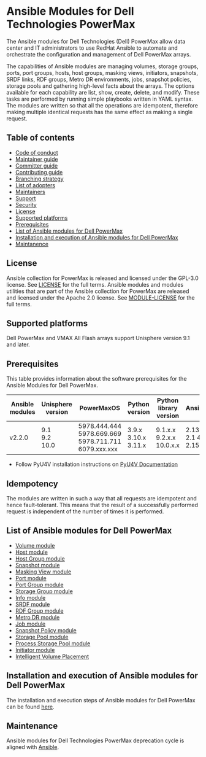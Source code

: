 # Ansible Modules for Dell Technologies PowerMax

The Ansible modules for Dell Technologies (Dell) PowerMax allow data center and IT administrators to use RedHat Ansible to automate and orchestrate the configuration and management of Dell PowerMax arrays.

The capabilities of Ansible modules are managing volumes, storage groups, ports, port groups, hosts, host groups, masking views, initiators, snapshots, SRDF links, RDF groups, Metro DR environments, jobs, snapshot policies, storage pools and gathering high-level facts about the arrays. The options available for each capability are list, show, create, delete, and modify. These tasks are performed by running simple playbooks written in YAML syntax. The modules are written so that all the operations are idempotent, therefore making multiple identical requests has the same effect as making a single request.

## Table of contents

* [Code of conduct](https://github.com/dell/ansible-powermax/blob/2.2.0/docs/CODE_OF_CONDUCT.md)
* [Maintainer guide](https://github.com/dell/ansible-powermax/blob/2.2.0/docs/MAINTAINER_GUIDE.md)
* [Committer guide](https://github.com/dell/ansible-powermax/blob/2.2.0/docs/COMMITTER_GUIDE.md)
* [Contributing guide](https://github.com/dell/ansible-powermax/blob/2.2.0/docs/CONTRIBUTING.md)
* [Branching strategy](https://github.com/dell/ansible-powermax/blob/2.2.0/docs/BRANCHING.md)
* [List of adopters](https://github.com/dell/ansible-powermax/blob/2.2.0/docs/ADOPTERS.md)
* [Maintainers](https://github.com/dell/ansible-powermax/blob/2.2.0/docs/MAINTAINERS.md)
* [Support](https://github.com/dell/ansible-powermax/blob/2.2.0/docs/SUPPORT.md)
* [Security](https://github.com/dell/ansible-powermax/blob/2.2.0/docs/SECURITY.md)
* [License](#license)
* [Supported platforms](#supported-platforms)
* [Prerequisites](#prerequisites)
* [List of Ansible modules for Dell PowerMax](#list-of-ansible-modules-for-dell-powermax)
* [Installation and execution of Ansible modules for Dell PowerMax](#installation-and-execution-of-ansible-modules-for-dell-powermax)
* [Maintanence](#maintanence)

## License
Ansible collection for PowerMax is released and licensed under the GPL-3.0 license. See [LICENSE](https://github.com/dell/ansible-powermax/blob/2.2.0/LICENSE) for the full terms. Ansible modules and modules utilities that are part of the Ansible collection for PowerMax are released and licensed under the Apache 2.0 license. See [MODULE-LICENSE](https://github.com/dell/ansible-powermax/blob/2.2.0/MODULE-LICENSE) for the full terms.

## Supported platforms
Dell PowerMax and VMAX All Flash arrays support Unisphere version 9.1 and later.

## Prerequisites
This table provides information about the software prerequisites for the Ansible Modules for Dell PowerMax.

| **Ansible modules** | **Unisphere version** | **PowerMaxOS** | **Python version**            | **Python library version** | **Ansible**              |
|---------------------|-----------------------|----------------|-------------------------------|----------------------------|--------------------------|
| v2.2.0 | 9.1 <br> 9.2 <br> 10.0 | 5978.444.444 <br> 5978.669.669 <br> 5978.711.711 <br> 6079.xxx.xxx | 3.9.x <br> 3.10.x <br> 3.11.x | 9.1.x.x <br> 9.2.x.x <br> 10.0.x.x | 2.13 <br> 2.1 4<br> 2.15 |

  * Follow PyU4V installation instructions on [PyU4V Documentation](https://pyu4v.readthedocs.io/)

## Idempotency
The modules are written in such a way that all requests are idempotent and hence fault-tolerant. This means that the result of a successfully performed request is independent of the number of times it is performed.

## List of Ansible modules for Dell PowerMax
  * [Volume module](https://github.com/dell/ansible-powermax/blob/2.2.0/docs/modules/volume.rst)
  * [Host module](https://github.com/dell/ansible-powermax/blob/2.2.0/docs/modules/host.rst)
  * [Host Group module](https://github.com/dell/ansible-powermax/blob/2.2.0/docs/modules/hostgroup.rst)
  * [Snapshot module](https://github.com/dell/ansible-powermax/blob/2.2.0/docs/modules/snapshot.rst)
  * [Masking View module](https://github.com/dell/ansible-powermax/blob/2.2.0/docs/modules/maskingview.rst)
  * [Port module](https://github.com/dell/ansible-powermax/blob/2.2.0/docs/modules/port.rst)
  * [Port Group module](https://github.com/dell/ansible-powermax/blob/2.2.0/docs/modules/portgroup.rst)
  * [Storage Group module](https://github.com/dell/ansible-powermax/blob/2.2.0/docs/modules/storagegroup.rst)
  * [Info module](https://github.com/dell/ansible-powermax/blob/2.2.0/docs/modules/info.rst)
  * [SRDF module](https://github.com/dell/ansible-powermax/blob/2.2.0/docs/modules/srdf.rst)
  * [RDF Group module](https://github.com/dell/ansible-powermax/blob/2.2.0/docs/modules/rdfgroup.rst)
  * [Metro DR module](https://github.com/dell/ansible-powermax/blob/2.2.0/docs/modules/metrodr.rst)
  * [Job module](https://github.com/dell/ansible-powermax/blob/2.2.0/docs/modules/job.rst)
  * [Snapshot Policy module](https://github.com/dell/ansible-powermax/blob/2.2.0/docs/modules/snapshotpolicy.rst)
  * [Storage Pool module](https://github.com/dell/ansible-powermax/blob/2.2.0/docs/modules/storagepool.rst)
  * [Process Storage Pool module](https://github.com/dell/ansible-powermax/blob/2.2.0/docs/modules/process_storage_pool_dict.rst)
  * [Initiator module](https://github.com/dell/ansible-powermax/blob/2.2.0/docs/modules/initiator.rst)
  * [Intelligent Volume Placement](https://github.com/dell/ansible-powermax/blob/2.2.0/docs/modules/capacity_role.rst)

## Installation and execution of Ansible modules for Dell PowerMax
The installation and execution steps of Ansible modules for Dell PowerMax can be found [here](https://github.com/dell/ansible-powermax/blob/2.2.0/docs/INSTALLATION.md).

## Maintenance
Ansible modules for Dell Technologies PowerMax deprecation cycle is aligned with [Ansible](https://docs.ansible.com/ansible/latest/dev_guide/module_lifecycle.html).
